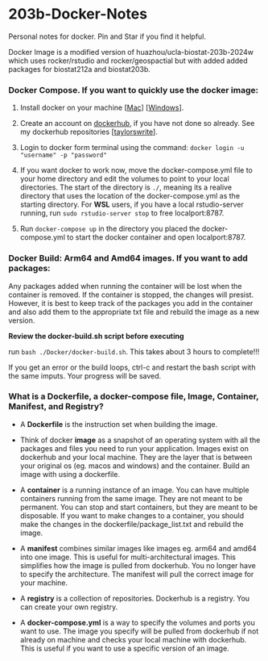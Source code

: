 # 203b-Docker-Notes
Personal notes for docker. Pin and Star if you find it helpful.

Docker Image is a modified version of huazhou/ucla-biostat-203b-2024w which uses rocker/rstudio and rocker/geospactial but with added added packages for biostat212a and biostat203b.

### Docker Compose. If you want to quickly use the docker image:

1. Install docker on your machine [[Mac](https://docs.docker.com/desktop/install/mac-install/)] [[Windows](https://docs.docker.com/desktop/wsl/)].

2. Create an account on [dockerhub](https://hub.docker.com/), if you have not done so already.
See my dockerhub repositories [[taylorswrite](https://hub.docker.com/u/taylorswrite)].

3. Login to docker form terminal using the command: 
`docker login -u "username" -p "password"`

4. If you want docker to work now, move the docker-compose.yml file to your home
directory and edit the volumes to point to your local directories. The start of
the  directory is `./`, meaning its a realive directory that uses the location
of the docker-compose.yml as the starting directory. For **WSL** users, if you have a local
rstudio-server running, run `sudo rstudio-server stop` to free localport:8787.

5. Run `docker-compose up` in the directory you placed the docker-compose.yml to start the docker container and open localport:8787.

### Docker Build: Arm64 and Amd64 images. If you want to add packages:

Any packages added when running the container will be lost when the container is
removed. If the container is stopped, the changes will presist. However,
it is best to keep track of the packages you add in the container and also add them
to the appropriate txt file and rebuild the image as a new version.

**Review the docker-build.sh script before executing**  

run `bash ./Docker/docker-build.sh`. This takes about 3 hours to complete!!!

If you get an error or the build loops, ctrl-c and restart the bash script with the same imputs.
Your progress will be saved.


### What is a Dockerfile, a docker-compose file, Image, Container, Manifest, and Registry?

* A **Dockerfile** is the instruction set when building the image.

* Think of docker **image** as a snapshot of an operating system with all the
  packages and files you need to run your application. Images exist on dockerhub
  and your local machine. They are the layer that is between your original os 
  (eg. macos and windows) and the container. Build an image with using a 
  dockerfile.
  
* A **container** is a running instance of an image. You can have multiple
  containers running from the same image. They are not meant to be permanent. 
  You can stop and start containers, but they are meant to be disposable. 
  If you want to make changes to a container, you should make the changes in the 
  dockerfile/package_list.txt and rebuild the image.
  
* A **manifest** combines similar images like images eg. arm64 and amd64 into one image. This is useful for multi-architectural images. This simplifies how the image is pulled from dockerhub. You no longer have to specify the architecture. The manifest will pull the correct image for your machine.

* A **registry** is a collection of repositories. Dockerhub is a registry. You can create your own registry.

* A **docker-compose.yml** is a way to specify the volumes and ports you want to use. The image you specify will be pulled from dockerhub if not already on machine and checks your local machine with dockerhub. This is useful if you want to use a specific version of an image.

